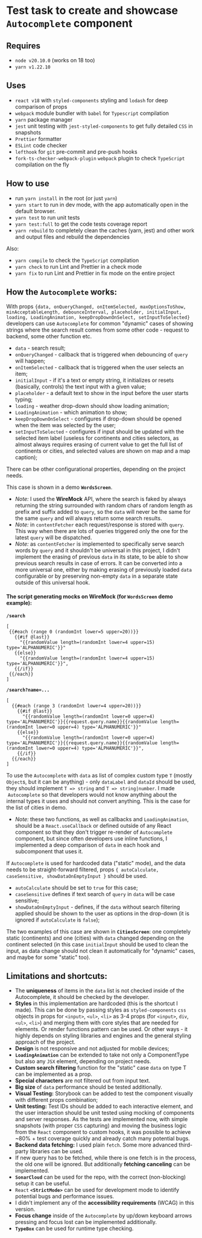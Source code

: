 # Test task to create and showcase **`Autocomplete`** component

## Requires

- `node v20.10.0` (works on 18 too)
- `yarn v1.22.10`

## Uses

- `react v18` with `styled-components` styling and `lodash` for deep comparison of props
- `webpack` module bundler with `babel` for `Typescript` compilation
- `yarn` package manager
- `jest` unit testing with `jest-styled-components` to get fully detailed `CSS` in snapshots
- `Prettier` formatter
- `ESLint` code checker
- `lefthook` for `git` pre-commit and pre-push hooks
- `fork-ts-checker-webpack-plugin` `webpack` plugin to check `TypeScript` compilation on the fly

## How to use

- run `yarn install` in the root (or just `yarn`)
- `yarn start` to run in dev mode, with the app automatically open in the default browser.
- `yarn test` to run unit tests
- `yarn test:full` to get the code tests coverage report
- `yarn rebuild` to completely clean the caches (yarn, jest) and other work and output files and rebuild the dependencies

Also:

- `yarn compile` to check the `TypeScript` compilation
- `yarn check` to run Lint and Prettier in a check mode
- `yarn fix` to run Lint and Prettier in fix mode on the entire project

## How the `Autocomplete` works:

With props `{data, onQueryChanged, onItemSelected, maxOptionsToShow, minAcceptableLength, debounceInterval, placeholder, initialInput, loading, LoadingAnimation, keepDropDownOnSelect, setInputToSelected}` developers can use `Autocomplete` for common "dynamic" cases of showing strings where the search result comes from some other code - request to backend, some other function etc.
- `data` - search result;
- `onQueryChanged` - callback that is triggered when debouncing of `query` will happen;
- `onItemSelected` - callback that is triggered when the user selects an item;
- `initialInput` - if it's a text or empty string, it initializes or resets (basically, controls) the text input with a given value;
- `placeholder` - a default text to show in the input before the user starts typing;
- `loading` - weather drop-down should show loading animation;
- `LoadingAnimation` - which animation to show;
- `keepDropDownOnSelect` - configures if drop-down should be opened when the item was selected by the user;
- `setInputToSelected` - configures if input should be updated with the selected item label (useless for continents and cities selectors, as almost always requires erasing of current value to get the full list of continents or cities, and selected values are shown on map and a map caption);

There can be other configurational properties, depending on the project needs.

This case is shown in a demo **`WordsScreen`**.

 - _Note:_ I used the **WireMock** API, where the search is faked by always returning the string surrounded with random chars of random length as prefix and suffix added to `query`, so the `data` will never be the same for the same `query` and will always return some search results.
 - _Note:_ in `contentFetcher` each request/response is stored with `query`. This way when there are lots of queries triggered only the one for the latest `query` will be dispatched.
 - _Note:_ as `contentFetcher` is implemented to specifically serve search words by `query` and it shouldn't be universal in this project, I didn't implement the erasing of previous `data` in its state, to be able to show previous search results in case of errors. It can be converted into a more universal one, either by making erasing of previously loaded `data` configurable or by preserving non-empty `data` in a separate state outside of this universal hook.

 #### The script generating mocks on **WireMock** (for **`WordsScreen`** demo example):
 **`/search`**
 ```
 [
  {{#each (range 0 (randomInt lower=5 upper=20))}}
    {{#if @last}}
      "{{randomValue length=(randomInt lower=4 upper=15) type='ALPHANUMERIC'}}"
    {{else}}
      "{{randomValue length=(randomInt lower=4 upper=15) type='ALPHANUMERIC'}}",
    {{/if}}
  {{/each}}
]
 ```
**`/search?name=...`**
```
[
  {{#each (range 3 (randomInt lower=4 upper=20))}}
    {{#if @last}}
      "{{randomValue length=(randomInt lower=0 upper=4) type='ALPHANUMERIC'}}{{request.query.name}}{{randomValue length=(randomInt lower=0 upper=4) type='ALPHANUMERIC'}}"
    {{else}}
      "{{randomValue length=(randomInt lower=0 upper=4) type='ALPHANUMERIC'}}{{request.query.name}}{{randomValue length=(randomInt lower=0 upper=4) type='ALPHANUMERIC'}}",
    {{/if}}
  {{/each}}
]
```

To use the `Autocomplete` with `data` as list of complex custom type `T` (mostly `Object`s, but it can be anything) - only `dataLabel` and `dataId` should be used, they should implement `T => string` and `T => string|number`. I made  `Autocomplete` so that developers would not know anything about the internal types it uses and should not convert anything. This is the case for the list of cities in demo.

- _Note:_ these two functions, as well as callbacks and `LoadingAnimation`, should be a `React.useCallback` or defined outside of any React component so that they don't trigger re-render of `Autocomplete` component, but since often developers use inline functions, I implemented a deep comparison of `data` in each hook and subcomponent that uses it.

If `Autocomplete` is used for hardcoded data ("static" mode), and the data needs to be straight-forward filtered, props `{ autoCalculate, caseSensitive, showDataOnEmptyInput }` should be used.
- `autoCalculate` should be set to `true` for this case;
- `caseSensitive` defines if text search of `query` in `data` will be case sensitive;
- `showDataOnEmptyInput` - defines, if the `data` without search filtering applied should be shown to the user as options in the drop-down (it is ignored if `autoCalculate` is `false`);

The two examples of this case are shown in **`CitiesScreen`**: one completely static (continents) and one (cities) with `data` changed depending on the continent selected (in this case `initialInput` should be used to clean the input, as data change should not clean it automatically for "dynamic" cases, and maybe for some "static" too).

## Limitations and shortcuts:

- The **uniqueness** of items in the `data` list is not checked inside of the Autocomplete, it should be checked by the developer.
- **Styles** in this implementation are hardcoded (this is the shortcut I made). This can be done by passing styles as `styled-components` `css` objects in props for `<input>`, `<ul>`, `<li>` as 3-4 props (for `<input>`, `div`, `<ul>`, `<li>`) and merging them with core styles that are needed for elements. Or render functions pattern can be used. Or other ways - it highly depends on styling libraries and engines and the general styling approach of the project.
- **Design** is not responsive and not adjusted for mobile devices;
- **`LoadingAnimation`** can be extended to take not only a ComponentType but also any `JSX` element, depending on project needs.
- **Custom search filtering** function for the "static" case `data` on type T can be implemented as a prop.
- **Special characters** are not filtered out from input text.
- **Big size** of `data` performance should be tested additionally.
- **Visual Testing:** Storybook can be added to test the component visually with different props combination;
- **Unit testing:** Test IDs should be added to each interactive element, and the user interaction should be unit tested using mocking of components and server responses. As the tests are implemented now, with simple snapshots (with proper `CSS` capturing) and moving the business logic from the `React` component to custom hooks, it was possible to achieve ~80% + test coverage quickly and already catch many potential bugs.
- **Backend data fetching:** I used plain `fetch`. Some more advanced third-party libraries can be used.
- If new query has to be fetched, while there is one fetch is in the process, the old one will be ignored. But additionally **fetching canceling** can be implemented.
- **`SonarCloud`** can be used for the repo, with the correct (non-blocking) setup it can be useful.
- `React` **`<StrictMode>`** can be used for development mode to identify potential bugs and performance issues.
- I didn't implement any of the **accessibility requirements** (WCAG) in this version.
- **Focus change** inside of the `Autocomplete` by up/down keyboard arrows pressing and focus lost can be implemented additionally.
- **`TypeBox`** can be used for runtime type checking.
